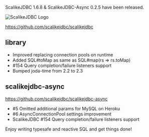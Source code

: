 ScalikeJDBC 1.6.8 & ScalikeJDBC-Async 0.2.5 have been released. 

![ScalikeJDBC Logo](http://scalikejdbc.org/img/logo.png)

https://github.com/scalikejdbc/scalikejdbc

## library

- Improved replacing connection pools on runtime
- Added SQL#toMap as same as SQL#map(rs => rs.toMap)
- #154 Query completion/failure listeners support
- Bumped joda-time from 2.2 to 2.3

## scalikejdbc-async 

https://github.com/scalikejdbc/scalikejdbc-async

- #5 Omitted additional params for MySQL on Heroku 
- #6 AsyncConnectionPool settings improvement
- ScalikeJDBC #154 Query completion/failure listeners support

Enjoy writing typesafe and reactive SQL and get things done!

